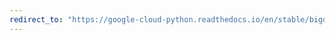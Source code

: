 ```yaml
---
redirect_to: "https://google-cloud-python.readthedocs.io/en/stable/bigquery/reference.html"
---
```

